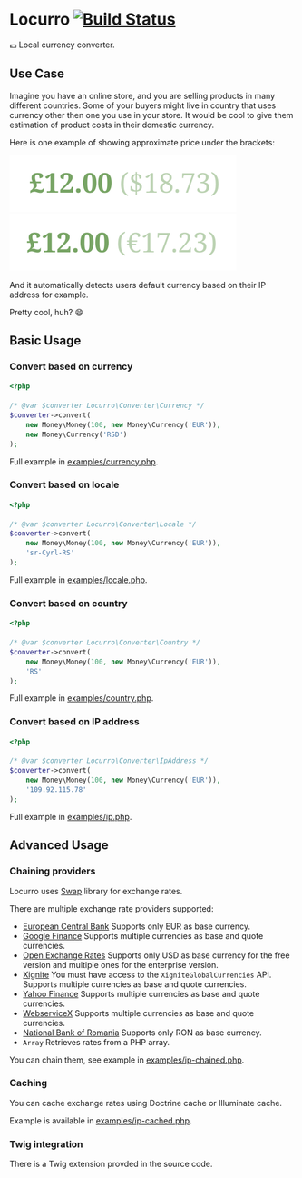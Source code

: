 # Locurro [![Build Status](https://travis-ci.org/umpirsky/locurro.svg)](https://travis-ci.org/umpirsky/locurro)

:euro: Local currency converter.

## Use Case

Imagine you have an online store, and you are selling products in many different countries.
Some of your buyers might live in country that uses currency other then one you use in your store.
It would be cool to give them estimation of product costs in their domestic currency.

Here is one example of showing approximate price under the brackets:

![us](img/us.png)
![fr](img/fr.png)

And it automatically detects users default currency based on their IP address for example.

Pretty cool, huh? :smile:

## Basic Usage

### Convert based on currency

```php
<?php

/* @var $converter Locurro\Converter\Currency */
$converter->convert(
    new Money\Money(100, new Money\Currency('EUR')),
    new Money\Currency('RSD')
);

```

Full example in [examples/currency.php](https://github.com/umpirsky/locurro/blob/master/examples/currency.php).

### Convert based on locale

```php
<?php

/* @var $converter Locurro\Converter\Locale */
$converter->convert(
    new Money\Money(100, new Money\Currency('EUR')),
    'sr-Cyrl-RS'
);

```

Full example in [examples/locale.php](https://github.com/umpirsky/locurro/blob/master/examples/locale.php).

### Convert based on country

```php
<?php

/* @var $converter Locurro\Converter\Country */
$converter->convert(
    new Money\Money(100, new Money\Currency('EUR')),
    'RS'
);

```

Full example in [examples/country.php](https://github.com/umpirsky/locurro/blob/master/examples/country.php).

### Convert based on IP address

```php
<?php

/* @var $converter Locurro\Converter\IpAddress */
$converter->convert(
    new Money\Money(100, new Money\Currency('EUR')),
    '109.92.115.78'
);

```

Full example in [examples/ip.php](https://github.com/umpirsky/locurro/blob/master/examples/ip.php).

## Advanced Usage

### Chaining providers

Locurro uses [Swap](http://florianv.github.io/swap/) library for exchange rates.

There are multiple exchange rate providers supported:

- [European Central Bank](http://www.ecb.europa.eu/home/html/index.en.html)
Supports only EUR as base currency.
- [Google Finance](http://www.google.com/finance)
Supports multiple currencies as base and quote currencies.
- [Open Exchange Rates](https://openexchangerates.org)
Supports only USD as base currency for the free version and multiple ones for the enterprise version.
- [Xignite](https://www.xignite.com)
You must have access to the `XigniteGlobalCurrencies` API.
Supports multiple currencies as base and quote currencies.
- [Yahoo Finance](https://finance.yahoo.com/)
Supports multiple currencies as base and quote currencies.
- [WebserviceX](http://www.webservicex.net/ws/default.aspx)
Supports multiple currencies as base and quote currencies.
- [National Bank of Romania](http://www.bnr.ro)
Supports only RON as base currency.
- `Array`
Retrieves rates from a PHP array.

You can chain them, see example in [examples/ip-chained.php](https://github.com/umpirsky/locurro/blob/master/examples/ip-chained.php).

### Caching

You can cache exchange rates using Doctrine cache or Illuminate cache.

Example is available in [examples/ip-cached.php](https://github.com/umpirsky/locurro/blob/master/examples/ip-cached.php).

### Twig integration

There is a Twig extension provded in the source code.
